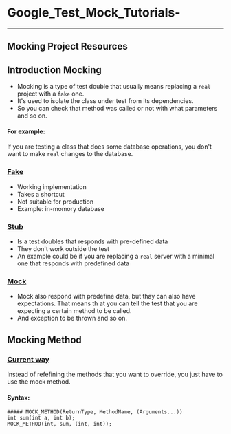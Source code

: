 # Google_Test_Mock_Tutorials-
___
## Mocking Project Resources

## Introduction Mocking
* Mocking is a type of test double that usually means replacing a `real` project with a `fake` one.
* It's used to isolate the class under test from its dependencies.
* So you can check that method was called or not with what parameters and so on.
#### For example:
If you are testing a class that does some database operations, you don't want to make `real` changes to the database.
### [Fake](https://github.com/markdown-it/markdown-it-emoji)
 * Working implementation
 * Takes a shortcut
 * Not suitable for production
 * Example: in-momory database
### [Stub](https://github.com/markdown-it/markdown-it-emoji)
 * Is a test doubles that responds with pre-defined data
 * They don't work outside the test
 * An example could be if you are replacing a `real` server with a minimal one that responds with predefined data
### [Mock](https://github.com/markdown-it/markdown-it-emoji)
 * Mock also respond with predefine data, but thay can also have expectations. That means th at you can tell the test that you are expecting a certain method to be called.
 * And exception to be thrown and so on.

## Mocking Method
### [Current way](https://github.com/markdown-it/markdown-it-emoji)
Instead of refefining the methods that you want to override, you just have to use the mock method.
#### Syntax:
```
##### MOCK_METHOD(ReturnType, MethodName, (Arguments...))
int sum(int a, int b);
MOCK_METHOD(int, sum, (int, int));
```




